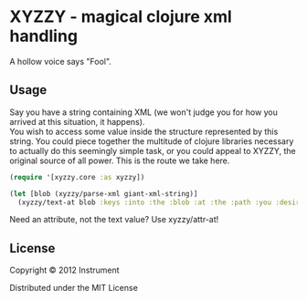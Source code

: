 # XYZZY - magical clojure xml handling

A hollow voice says "Fool".

## Usage

Say you have a string containing XML (we won't judge you for how you arrived at this situation, it happens).  
You wish to access some value inside the structure represented by this string.  You could piece together the 
multitude of clojure libraries necessary to actually do this seemingly simple task, or you could appeal to
XYZZY, the original source of all power.  This is the route we take here.

```clj
(require '[xyzzy.core :as xyzzy])

(let [blob (xyzzy/parse-xml giant-xml-string)]
  (xyzzy/text-at blob :keys :into :the :blob :at :the :path :you :desire))
```

Need an attribute, not the text value?  Use xyzzy/attr-at!

## License

Copyright © 2012 Instrument

Distributed under the MIT License
